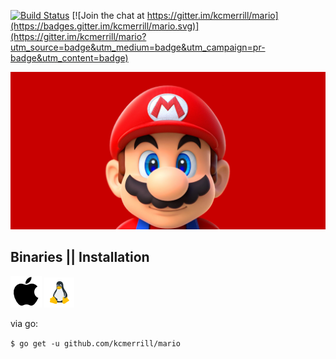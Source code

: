[![Build Status](https://travis-ci.org/kcmerrill/mario.svg?branch=master)](https://travis-ci.org/kcmerrill/mario) [![Join the chat at https://gitter.im/kcmerrill/mario](https://badges.gitter.im/kcmerrill/mario.svg)](https://gitter.im/kcmerrill/mario?utm_source=badge&utm_medium=badge&utm_campaign=pr-badge&utm_content=badge)

![Mario](assets/itsmemario.jpg "Mario")

## Binaries || Installation

[![MacOSX](https://raw.githubusercontent.com/kcmerrill/go-dist/master/assets/apple_logo.png "Mac OSX")](http://go-dist.kcmerrill.com/kcmerrill/mario/mac/amd64) [![Linux](https://raw.githubusercontent.com/kcmerrill/go-dist/master/assets/linux_logo.png "Linux")](http://go-dist.kcmerrill.com/kcmerrill/mario/linux/amd64)

via go:

`$ go get -u github.com/kcmerrill/mario`
